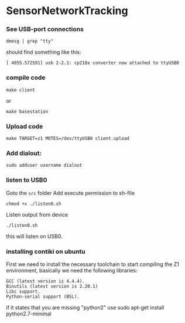 # SensorNetworkTracking


### See USB-port connections
```
dmesg | grep "tty"
```

should find something like this:
```
[ 4055.572591] usb 2-2.1: cp210x converter now attached to ttyUSB0
```

### compile code
```
make client
```
or 
```
make basestation
```

### Upload code
```
make TARGET=z1 MOTES=/dev/ttyUSB0 client.upload
```

### Add dialout:
```
sudo adduser username dialout
```

### listen to USB0
Goto the `src` folder
Add execute permission to sh-file
```
chmod +x ./listen0.sh
```

Listen output from device
```
./listen0.sh
```
this will listen on USB0.

### installing contiki on ubuntu

First we need to install the necessary toolchain to start compiling the Z1 environment, basically we need the following libraries:

    GCC (latest version is 4.4.4).
    Binutils (latest version is 2.20.1)
    Libc support.
    Python-serial support (BSL). 
    
if it states that you are missing "python2" use sudo apt-get install python2.7-minimal
